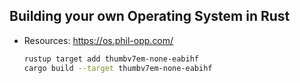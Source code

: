 ## Building your own Operating System in Rust

- Resources: https://os.phil-opp.com/

  ```bash
  rustup target add thumbv7em-none-eabihf
  cargo build --target thumbv7em-none-eabihf
  ```
